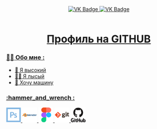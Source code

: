 <div id="badges" align ="center">
  <a href="https://vk.com/feed">
    <img src = "https://img.shields.io/badge/VK-blue?style=for-the-badge&logo=VK&logoColor=white" alt="VK Badge"/>
</a>
  
<a href= "https://mail.yandex.ru/?uid=611614518#inbox" >
    <img src = "https://img.shields.io/badge/EMAIL-red?style=for-the-badge&logo=Gmail&logoColor=white" alt="VK Badge" /›
  </a>
</div>
<div id="viewprof" align="center" >
  <img src="https://komarev.com/ghpvc/?username=lahaineprod&style=flat-square&color=blue" alt=""/>
</div>

<div id="heythere" align="center">
<h1> Профиль на GITHUB </h1>
</div>

### :man_technologist: Обо мне :
- :speech_balloon: Я высокий
- :bald_man: Я лысый
- :police_car: Хочу машину

###  :hammer_and_wrench :
<div>
<img src=" https://github.com/devicons/devicon/blob/master/icons/photoshop/photoshop-line.svg " width="40" height="40"/>
<img src=" https://github.com/devicons/devicon/blob/master/icons/blender/blender-original-wordmark.svg " width="40" height="40"/>
<img src=" https://github.com/devicons/devicon/blob/master/icons/figma/figma-original.svg " width="40" height="40"/>
<img src=" https://github.com/devicons/devicon/blob/master/icons/git/git-original-wordmark.svg " width="40" height="40"/>
<img src=" https://github.com/devicons/devicon/blob/master/icons/github/github-original-wordmark.svg " width="40" height="40"/>

</div>
